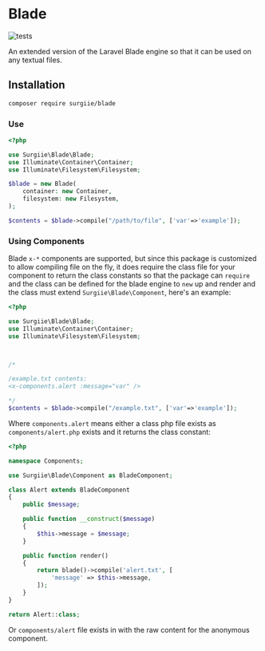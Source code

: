 # Blade

![tests](https://github.com/surgiie/blade/actions/workflows/tests.yml/badge.svg)

An extended version of the Laravel Blade engine so that it can be used on any textual files.

## Installation

```bash
composer require surgiie/blade
```

### Use

```php
<?php

use Surgiie\Blade\Blade;
use Illuminate\Container\Container;
use Illuminate\Filesystem\Filesystem;

$blade = new Blade(
    container: new Container,
    filesystem: new Filesystem,
);

$contents = $blade->compile("/path/to/file", ['var'=>'example']);

```
### Using Components

Blade `x-*` components are supported, but since this package is customized to allow compiling file on the fly, it does require the class file for your component to return the
class constants so that the package can `require` and the class can be defined for the blade engine to `new` up and render and the class must extend `Surgiie\Blade\Component`, here's an example:

```php
<?php

use Surgiie\Blade\Blade;
use Illuminate\Container\Container;
use Illuminate\Filesystem\Filesystem;



/*

/example.txt contents:
<x-components.alert :message="var" />

*/
$contents = $blade->compile("/example.txt", ['var'=>'example']);

```


Where `components.alert` means either a class php file exists as `components/alert.php` exists and it returns the class constant:


```php
<?php

namespace Components;

use Surgiie\Blade\Component as BladeComponent;

class Alert extends BladeComponent
{
    public $message;

    public function __construct($message)
    {
        $this->message = $message;
    }

    public function render()
    {
        return blade()->compile('alert.txt', [
            'message' => $this->message,
        ]);
    }
}

return Alert::class;

```

Or `components/alert` file exists in with the raw content for the anonymous component.
